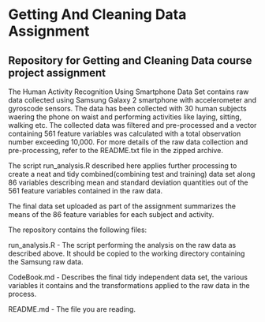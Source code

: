 Getting And Cleaning Data Assignment
====================================

## Repository for Getting and Cleaning Data course project assignment

The Human Activity Recognition Using Smartphone Data Set contains raw data collected using Samsung Galaxy 2 smartphone with accelerometer and gyroscode sensors. The data has been collected with 30 human subjects waering the phone on waist and performing activities like laying, sitting, walking etc. The collected data was filtered and pre-processed and a vector containing 561 feature variables was calculated with a total observation number exceeding 10,000. For more details of the raw data collection and pre-processing, refer to the README.txt file in the zipped archive.

The script run_analysis.R described here applies further processing to create a neat and tidy combined(combining test and training) data set along 86 variables describing mean and standard deviation quantities out of the 561 feature variables contained in the raw data.

The final data set uploaded as part of the assignment summarizes the means of the 86 feature variables for each subject and activity.


The repository contains the following files:

run_analysis.R - The script performing the analysis on the raw data as described above. It should be copied to the working directory containing the Samsung raw data.

CodeBook.md - Describes the final tidy independent data set, the various variables it contains and the transformations applied to the raw data in the process.

README.md - The file you are reading.


